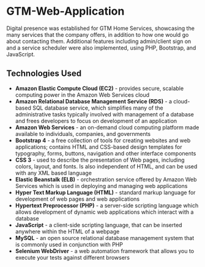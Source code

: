 GTM-Web-Application
===============================================================
Digital presence was established for GTM Home Services, showcasing the many services that the company offers, in addition to how one would go about contacting them. Additional features including admin/client sign on and a service scheduler were also implemented, using PHP, Bootstrap, and JavaScript.

## Technologies Used
* **Amazon Elastic Compute Cloud (EC2)** - provides secure, scalable computing power in the Amazon Web Services cloud 
* **Amazon Relational Database Management Service (RDS)** - a cloud-based SQL database service, which simplifies many of the administrative tasks typically involved with management of a database and frees developers to focus on development of an application
* **Amazon Web Services** - an on-demand cloud computing platform made available to individuals, companies, and governments
* **Bootstrap 4** - a free collection of tools for creating websites and web applications; contains HTML and CSS-based design templates for typography, forms, buttons, navigation and other interface components
* **CSS 3** - used to describe the presentation of Web pages, including colors, layout, and fonts. Is also independent of HTML, and can be used with any XML based language
* **Elastic Beanstalk (ELB)** - orchestration service offered by Amazon Web Services which is used in deploying and managing web applications
* **Hyper Text Markup Language (HTML)** - standard markup language for development of web pages and web applications
* **Hypertext Preprocessor (PHP)** - a server-side scripting language which allows development of dynamic web applications which interact with a database
* **JavaScript** - a client-side scripting language, that can be inserted anywhere within the HTML of a webpage
* **MySQL** - an open source relational database management system that is commonly used in conjunction with PHP
* **Selenium WebDriver** - a web automation framework that allows you to execute your tests against different browsers
